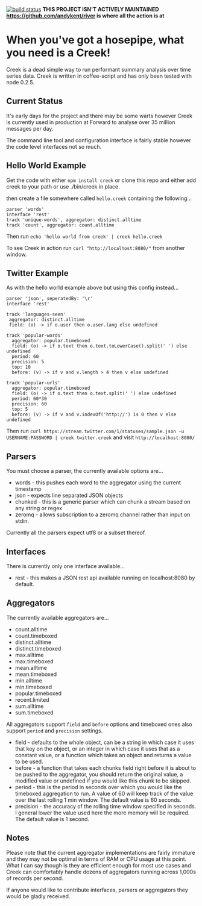 [![build status](https://secure.travis-ci.org/andykent/creek.png)](http://travis-ci.org/andykent/creek)
**THIS PROJECT ISN'T ACTIVELY MAINTAINED**
**https://github.com/andykent/river is where all the action is at**

When you've got a hosepipe, what you need is a Creek!
=====================================================
Creek is a dead simple way to run performant summary analysis over time series data. Creek is written in coffee-script and has only been tested with node 0.2.5.

Current Status
--------------
It's early days for the project and there may be some warts however Creek is currently used in production at Forward to analyse over 35 million messages per day.

The command line tool and configuration interface is fairly stable however the code level interfaces not so much.

Hello World Example
-------------------

Get the code with either `npm install creek` or clone this repo and either add creek to your path or use ./bin/creek in place.

then create a file somewhere called `hello.creek` containing the following...

    parser 'words'
    interface 'rest'
    track 'unique-words', aggregator: distinct.alltime
    track 'count', aggregator: count.alltime

Then run `echo 'hello world from creek' | creek hello.creek` 

To see Creek in action run `curl "http://localhost:8080/"` from another window.

Twitter Example
---------------

As with the hello world example above but using this config instead...

    parser 'json', seperatedBy: '\r'
    interface 'rest'
    
    track 'languages-seen'
     aggregator: distinct.alltime
     field: (o) -> if o.user then o.user.lang else undefined
     
    track 'popular-words'
      aggregator: popular.timeboxed
      field: (o) -> if o.text then o.text.toLowerCase().split(' ') else undefined
      period: 60
      precision: 5
      top: 10
      before: (v) -> if v and v.length > 4 then v else undefined
      
    track 'popular-urls'
      aggregator: popular.timeboxed
      field: (o) -> if o.text then o.text.split(' ') else undefined
      period: 60*30
      precision: 60
      top: 5
      before: (v) -> if v and v.indexOf('http://') is 0 then v else undefined

Then run `curl https://stream.twitter.com/1/statuses/sample.json -u USERNAME:PASSWORD | creek twitter.creek` and visit `http://localhost:8080/`

Parsers
-------
You must choose a parser, the currently available options are...

* words - this pushes each word to the aggregator using the current timestamp
* json - expects line separated JSON objects
* chunked - this is a generic parser which can chunk a stream based on any string or regex
* zeromq - allows subscription to a zeromq channel rather than input on stdin.

Currently all the parsers expect utf8 or a subset thereof.

Interfaces
----------
There is currently only one interface available...

* rest - this makes a JSON rest api available running on localhost:8080 by default.

Aggregators
-----------
The currently available aggregators are...

* count.alltime
* count.timeboxed
* distinct.alltime
* distinct.timeboxed
* max.alltime
* max.timeboxed
* mean.alltime
* mean.timeboxed
* min.alltime
* min.timeboxed
* popular.timeboxed
* recent.limited
* sum.alltime
* sum.timeboxed

All aggregators support `field` and `before` options and timeboxed ones also support `period` and `precision` settings. 

* field - defaults to the whole object, can be a string in which case it uses that key on the object, or an integer in which case it uses that as a constant value, or a function which takes an object and returns a value to be used.
* before - a function that takes each chunks field right before it is about to be pushed to the aggregator, you should return the original value, a modified value or undefined if you would like this chunk to be skipped.
* period - this is the period in seconds over which you would like the timeboxed aggregation to run. A value of 60 will keep track of the value over the last rolling 1 min window. The default value is 60 seconds.
* precision - the accuracy of the rolling time window specified in seconds. I general lower the value used here the more memory will be required. The default value is 1 second. 

Notes
-----
Please note that the current aggregator implementations are fairly immature and they may not be optimal in terms of RAM or CPU usage at this point. 
What I can say though is they are efficient enough for most use cases and Creek can comfortably handle dozens of aggregators running across 1,000s of records per second.

If anyone would like to contribute interfaces, parsers or aggregators they would be gladly received.
